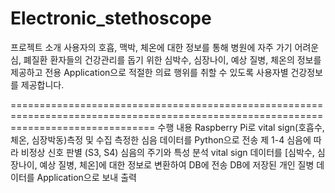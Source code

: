 # Electronic_stethoscope

프로젝트 소개
사용자의 호흡, 맥박, 체온에 대한 정보를 통해 병원에 자주 가기 어려운 심, 폐질환 환자들의 건강관리를 돕기 위한 심박수, 심장나이, 예상 질병, 체온의 정보를 제공하고 전용 Application으로 적절한 의료 행위를 취할 수 있도록 사용자별 건강정보를 제공합니다. 

=====================================================================================================================================
수행 내용
Raspberry Pi로 vital sign(호흡수, 체온, 심장박동)측정 및 수집
측정한 심음 데이터를 Python으로 전송
제 1-4 심음에 따라 비정상 신호 판별 (S3, S4)
심음의 주기와 특성 분석
vital sign 데이터를 [심박수, 심장나이, 예상 질병, 체온]에 대한 정보로 변환하여 DB에 전송
DB에 저장된 개인 질병 데이터를 Application으로 보내 출력
